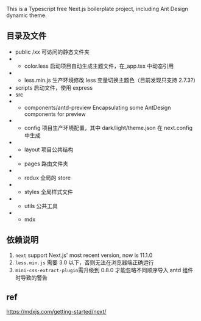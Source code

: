 
This is a Typescript free Next.js boilerplate project, including Ant Design dynamic theme.

## 目录及文件

- public /xx 可访问的静态文件夹
- - color.less 启动项目自动生成主题文件，在\_app.tsx 中动态引用
- - less.min.js 生产环境修改 less 变量切换主题色（目前发现只支持 2.7.3?）
- scripts 启动文件，使用 express
- src 
- - components/antd-preview Encapsulating some AntDesign components for preview
- - config 项目生产环境配置，其中 dark/light/theme.json 在 next.config 中生成
- - layout 项目公共结构
- - pages 路由文件夹
- - redux 全局的 store
- - styles 全局样式文件
- - utils 公共工具
- - mdx

## 依赖说明

1. `next` support Next.js' most recent version, now is 11.1.0
2. `less.min.js` 需要 3.0 以下，否则无法在浏览器端正确运行
3. `mini-css-extract-plugin`需升级到 0.8.0 才能忽略不同顺序导入 antd 组件时导致的警告

## ref
https://mdxjs.com/getting-started/next/

